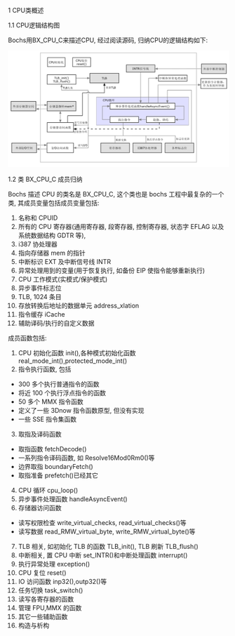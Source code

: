 1 CPU类概述

1.1 CPU逻辑结构图

Bochs用BX_CPU_C来描述CPU, 经过阅读源码, 归纳CPU的逻辑结构如下: 

![CPU逻辑结构](images/11.png)

1.2 类 BX_CPU_C 成员归纳

Bochs 描述 CPU 的类名是 BX_CPU_C, 这个类也是 bochs 工程中最复杂的一个类, 其成员变量包括成员变量包括: 

1. 名称和 CPUID
2. 所有的 CPU 寄存器(通用寄存器, 段寄存器, 控制寄存器, 状态字 EFLAG 以及系统数据结构 GDTR 等), 
3. i387 协处理器
4. 指向存储器 mem 的指针
5. 中断标识 EXT 及中断信号线 INTR
6. 异常处理用到的变量(用于恢复执行, 如备份 EIP 使指令能够重新执行)
7. CPU 工作模式(实模式/保护模式)
8. 异步事件标志位
9. TLB, 1024 条目
10. 存放转换后地址的数据单元 address_xlation
11. 指令缓存 iCache
12. 辅助译码/执行的自定义数据
 
成员函数包括: 

1. CPU 初始化函数 init(),各种模式初始化函数 real_mode_int(),protected_mode_int()
2. 指令执行函数, 包括
 - 300 多个执行普通指令的函数
 - 将近 100 个执行浮点指令的函数
 - 50 多个 MMX 指令函数
 - 定义了一些 3Dnow 指令函数原型, 但没有实现
 - 一些 SSE 指令集函数
3. 取指及译码函数
 - 取指函数 fetchDecode()
 - 一系列指令译码函数, 如 Resolve16Mod0Rm0()等
 - 边界取指 boundaryFetch()
 - 取指准备 prefetch()已经其它
4. CPU 循环 cpu_loop()
5. 异步事件处理函数 handleAsyncEvent()
6. 存储器访问函数
 - 读写权限检查 write_virtual_checks, read_virtual_checks()等
 - 读写数据 read_RMW_virtual_byte, write_RMW_virtual_byte()等
7. TLB 相关, 如初始化 TLB 的函数 TLB_init(), TLB 刷新 TLB_flush()  
8. 中断相关, 置 CPU 中断 set_INTR()和中断处理函数 interrupt()  
9. 执行异常处理 exception()  
10. CPU 复位 reset()  
11. IO 访问函数 inp32(),outp32()等  
12. 任务切换 task_switch()  
13. 读写各寄存器的函数  
14. 管理 FPU,MMX 的函数  
15. 其它一些辅助函数  
16. 构造与析构  


